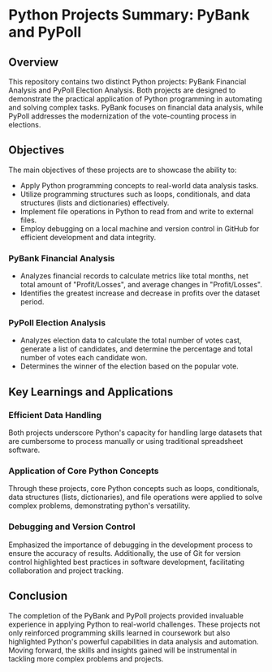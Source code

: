 # Python Projects Summary: PyBank and PyPoll

## Overview
This repository contains two distinct Python projects: PyBank Financial Analysis and PyPoll Election Analysis. Both projects are designed to demonstrate the practical application of Python programming in automating and solving complex tasks. PyBank focuses on financial data analysis, while PyPoll addresses the modernization of the vote-counting process in elections.

## Objectives
The main objectives of these projects are to showcase the ability to:
- Apply Python programming concepts to real-world data analysis tasks.
- Utilize programming structures such as loops, conditionals, and data structures (lists and dictionaries) effectively.
- Implement file operations in Python to read from and write to external files.
- Employ debugging on a local machine and version control in GitHub for efficient development and data integrity.

### PyBank Financial Analysis
- Analyzes financial records to calculate metrics like total months, net total amount of "Profit/Losses", and average changes in "Profit/Losses".
- Identifies the greatest increase and decrease in profits over the dataset period.

### PyPoll Election Analysis
- Analyzes election data to calculate the total number of votes cast, generate a list of candidates, and determine the percentage and total number of votes each candidate won.
- Determines the winner of the election based on the popular vote.

## Key Learnings and Applications

### Efficient Data Handling
Both projects underscore Python's capacity for handling large datasets that are cumbersome to process manually or using traditional spreadsheet software.

### Application of Core Python Concepts
Through these projects, core Python concepts such as loops, conditionals, data structures (lists, dictionaries), and file operations were applied to solve complex problems, demonstrating python's versatility.

### Debugging and Version Control
Emphasized the importance of debugging in the development process to ensure the accuracy of results. Additionally, the use of Git for version control highlighted best practices in software development, facilitating collaboration and project tracking.

## Conclusion
The completion of the PyBank and PyPoll projects provided invaluable experience in applying Python to real-world challenges. These projects not only reinforced programming skills learned in coursework but also highlighted Python's powerful capabilities in data analysis and automation. Moving forward, the skills and insights gained will be instrumental in tackling more complex problems and projects.
